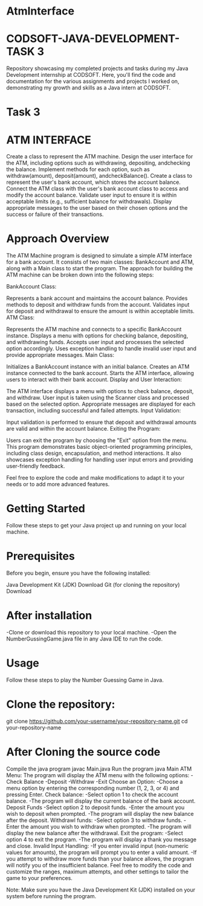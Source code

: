 # AtmInterface
# CODSOFT-JAVA-DEVELOPMENT-TASK 3
Repository showcasing my completed projects and tasks during my Java Development internship at CODSOFT. Here, you'll find the code and documentation for the various assignments and projects I worked on, demonstrating my growth and skills as a Java intern at CODSOFT.

# Task 3
# ATM INTERFACE
Create a class to represent the ATM machine.
Design the user interface for the ATM, including options such as withdrawing, depositing, andchecking the balance.
Implement methods for each option, such as withdraw(amount), deposit(amount), andcheckBalance().
Create a class to represent the user's bank account, which stores the account balance.
Connect the ATM class with the user's bank account class to access and modify the account balance.
Validate user input to ensure it is within acceptable limits (e.g., sufficient balance for withdrawals).
Display appropriate messages to the user based on their chosen options and the success or failure of their transactions.
# Approach Overview
The ATM Machine program is designed to simulate a simple ATM interface for a bank account. It consists of two main classes: BankAccount and ATM, along with a Main class to start the program. The approach for building the ATM machine can be broken down into the following steps:

BankAccount Class:

Represents a bank account and maintains the account balance.
Provides methods to deposit and withdraw funds from the account.
Validates input for deposit and withdrawal to ensure the amount is within acceptable limits.
ATM Class:

Represents the ATM machine and connects to a specific BankAccount instance.
Displays a menu with options for checking balance, depositing, and withdrawing funds.
Accepts user input and processes the selected option accordingly.
Uses exception handling to handle invalid user input and provide appropriate messages.
Main Class:

Initializes a BankAccount instance with an initial balance.
Creates an ATM instance connected to the bank account.
Starts the ATM interface, allowing users to interact with their bank account.
Display and User Interaction:

The ATM interface displays a menu with options to check balance, deposit, and withdraw.
User input is taken using the Scanner class and processed based on the selected option.
Appropriate messages are displayed for each transaction, including successful and failed attempts.
Input Validation:

Input validation is performed to ensure that deposit and withdrawal amounts are valid and within the account balance.
Exiting the Program:

Users can exit the program by choosing the "Exit" option from the menu.
This program demonstrates basic object-oriented programming principles, including class design, encapsulation, and method interactions. It also showcases exception handling for handling user input errors and providing user-friendly feedback.

Feel free to explore the code and make modifications to adapt it to your needs or to add more advanced features.

# Getting Started
Follow these steps to get your Java project up and running on your local machine.

# Prerequisites
Before you begin, ensure you have the following installed:

Java Development Kit (JDK) Download
Git (for cloning the repository) Download
# After installation
-Clone or download this repository to your local machine. -Open the NumberGussingGame.java file in any Java IDE to run the code.

# Usage
Follow these steps to play the Number Guessing Game in Java.

# Clone the repository:
git clone https://github.com/your-username/your-repository-name.git
cd your-repository-name
# After Cloning the source code
Compile the java program  javac Main.java
Run the program java Main
ATM Menu: The program will display the ATM menu with the following options: -Check Balance -Deposit -Withdraw -Exit
Choose an Option: -Choose a menu option by entering the corresponding number (1, 2, 3, or 4) and pressing Enter.
Check balance: -Select option 1 to check the account balance. -The program will display the current balance of the bank account.
Deposit Funds -Select option 2 to deposit funds. -Enter the amount you wish to deposit when prompted. -The program will display the new balance after the deposit.
Withdrawl funds: -Select option 3 to withdraw funds. -Enter the amount you wish to withdraw when prompted. -The program will display the new balance after the withdrawal.
Exit the program: -Select option 4 to exit the program. -The program will display a thank you message and close.
Invalid Input Handling: -If you enter invalid input (non-numeric values for amounts), the program will prompt you to enter a valid amount. -If you attempt to withdraw more funds than your balance allows, the program will notify you of the insufficient balance.
Feel free to modify the code and customize the ranges, maximum attempts, and other settings to tailor the game to your preferences.

Note: Make sure you have the Java Development Kit (JDK) installed on your system before running the program.
